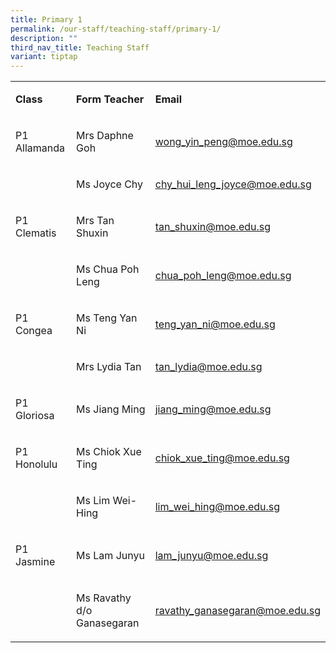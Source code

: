 ```yaml
---
title: Primary 1
permalink: /our-staff/teaching-staff/primary-1/
description: ""
third_nav_title: Teaching Staff
variant: tiptap
---
```

<table><tbody><tr><td rowspan="1" colspan="1"><p><strong>Class</strong></p></td><td rowspan="1" colspan="1"><p><strong>Form Teacher</strong></p></td><td rowspan="1" colspan="1"><p><strong>Email</strong></p></td></tr><tr><td rowspan="1" colspan="1"><p>P1 Allamanda</p></td><td rowspan="1" colspan="1"><p>Mrs Daphne Goh</p></td><td rowspan="1" colspan="1"><p><a href="mailto:wong_yin_peng@moe.edu.sg" rel="noopener noreferrer nofollow" target="_blank">wong_yin_peng@moe.edu.sg</a></p></td></tr><tr><td rowspan="1" colspan="1"><p></p></td><td rowspan="1" colspan="1"><p>Ms Joyce Chy</p></td><td rowspan="1" colspan="1"><p><a href="mailto:chy_hui_leng_joyce@moe.edu.sg" rel="noopener noreferrer nofollow" target="_blank"><u>chy_hui_leng_joyce@moe.edu.sg</u></a></p></td></tr><tr><td rowspan="1" colspan="1"><p>P1 Clematis</p></td><td rowspan="1" colspan="1"><p>Mrs Tan Shuxin</p></td><td rowspan="1" colspan="1"><p><a href="mailto:tan_shuxin@moe.edu.sg" rel="noopener noreferrer nofollow" target="_blank">tan_shuxin@moe.edu.sg</a></p></td></tr><tr><td rowspan="1" colspan="1"><p></p></td><td rowspan="1" colspan="1"><p>Ms Chua Poh Leng</p></td><td rowspan="1" colspan="1"><p><a href="mailto:chua_poh_leng@moe.edu.sg" rel="noopener noreferrer nofollow" target="_blank">chua_poh_leng@moe.edu.sg</a></p></td></tr><tr><td rowspan="1" colspan="1"><p>P1 Congea</p></td><td rowspan="1" colspan="1"><p>Ms Teng Yan Ni</p></td><td rowspan="1" colspan="1"><p><a href="mailto:teng_yan_ni@moe.edu.sg" rel="noopener noreferrer nofollow" target="_blank"><u>teng_yan_ni@moe.edu.sg</u></a></p></td></tr><tr><td rowspan="1" colspan="1"><p></p></td><td rowspan="1" colspan="1"><p>Mrs Lydia Tan</p></td><td rowspan="1" colspan="1"><p><a href="mailto:tan_lydia@moe.edu.sg" rel="noopener noreferrer nofollow" target="_blank">tan_lydia@moe.edu.sg</a></p></td></tr><tr><td rowspan="1" colspan="1"><p>P1 Gloriosa</p></td><td rowspan="1" colspan="1"><p>Ms Jiang Ming</p></td><td rowspan="1" colspan="1"><p><a href="mailto:jiang_ming@moe.edu.sg" rel="noopener noreferrer nofollow" target="_blank">jiang_ming@moe.edu.sg</a></p></td></tr><tr><td rowspan="1" colspan="1"><p>P1 Honolulu</p></td><td rowspan="1" colspan="1"><p>Ms Chiok Xue Ting</p></td><td rowspan="1" colspan="1"><p><a href="mailto:chiok_xue_ting@moe.edu.sg" rel="noopener noreferrer nofollow" target="_blank"><u>chiok_xue_ting@moe.edu.sg</u></a></p></td></tr><tr><td rowspan="1" colspan="1"><p></p></td><td rowspan="1" colspan="1"><p>Ms Lim Wei-Hing</p></td><td rowspan="1" colspan="1"><p><a href="mailto:lim_wei_hing@moe.edu.sg" rel="noopener noreferrer nofollow" target="_blank">lim_wei_hing@moe.edu.sg</a></p></td></tr><tr><td rowspan="1" colspan="1"><p>P1 Jasmine</p></td><td rowspan="1" colspan="1"><p>Ms Lam Junyu</p></td><td rowspan="1" colspan="1"><p><a href="mailto:lam_junyu@moe.edu.sg" rel="noopener noreferrer nofollow" target="_blank">lam_junyu@moe.edu.sg</a></p></td></tr><tr><td rowspan="1" colspan="1"><p></p></td><td rowspan="1" colspan="1"><p>Ms Ravathy d/o Ganasegaran</p></td><td rowspan="1" colspan="1"><p><a href="mailto:ravathy_ganasegaran@moe.edu.sg" rel="noopener noreferrer nofollow" target="_blank">ravathy_ganasegaran@moe.edu.sg</a></p></td></tr></tbody></table><p></p>